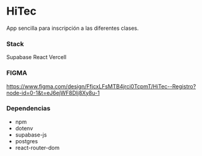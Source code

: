 # HiTec
App sencilla para inscripción a las diferentes clases.

### Stack
Supabase
React
Vercell

### FIGMA
https://www.figma.com/design/FfjcxLFsMTB4jrci0TcpmT/HiTec--Registro?node-id=0-1&t=eJ6ejWF8DIj8Xy8u-1


### Dependencias
- npm
- dotenv
- supabase-js
- postgres
- react-router-dom
